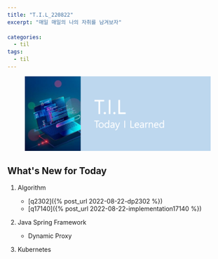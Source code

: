 ```yaml
---
title: "T.I.L_220822"
excerpt: "매일 매일의 나의 자취를 남겨보자"

categories:
  - til
tags:
  - til
---
```

<figure>
    <img src="/assets/images/til_image.png">
</figure>

## What's New for Today   
1. Algorithm
    - [q2302]({% post_url 2022-08-22-dp2302 %})
    - [q17140]({% post_url 2022-08-22-implementation17140 %})

2. Java Spring Framework
    - Dynamic Proxy

3. Kubernetes





  




